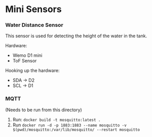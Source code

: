 # Mini Sensors

### Water Distance Sensor

This sensor is used for detecting the height of the water in the tank.

Hardware:
- Wemo D1 mini
- ToF Sensor

Hooking up the hardware:
- SDA -> D2
- SCL -> D1

### MQTT
(Needs to be run from this directory)
1. Run: `docker build -t mosquitto:latest .`
2. Run 
````docker run -d -p 1883:1883 --name mosquitto -v $(pwd)/mosquitto:/var/lib/mosquitto/ --restart mosquitto````